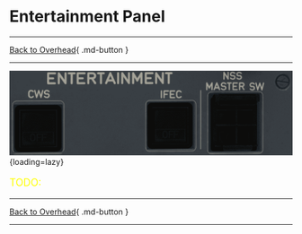 # Entertainment Panel

---

[Back to Overhead](../overviews/ovhd.md){ .md-button }

---

![Entertainment Panel](../../../assets/a380x-briefing/flight-deck/ovhd/entertainment-panel.png "Entertainment Panel"){loading=lazy}

[//]: # (TODO API Doc Link)

[//]: # (TODO)
<p style="color:yellow; font-size:18px;">TODO: </p>

---

[Back to Overhead](../overviews/ovhd.md){ .md-button }

---
